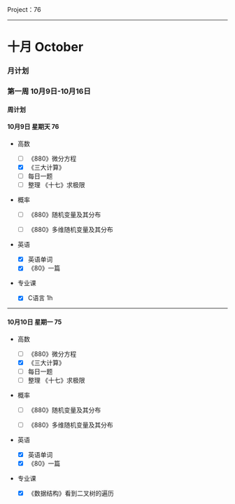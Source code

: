 

Project：76

<hr>

# 十月 October

### 月计划

### 第一周 10月9日-10月16日

#### 周计划

####  10月9日 星期天 76

- 高数

    - [ ] 《880》微分方程
    - [x] 《三大计算》
    - [ ] 每日一题
    - [ ] 整理 《十七》求极限

- 概率

    - [ ] 《880》随机变量及其分布

    - [ ] 《880》多维随机变量及其分布

- 英语

    - [x] 英语单词
    - [x] 《80》一篇

- 专业课

    - [x] C语言 1h

<hr>

####  10月10日 星期一 75

- 高数

    - [ ] 《880》微分方程
    - [x] 《三大计算》
    - [ ] 每日一题
    - [ ] 整理 《十七》求极限

- 概率

    - [ ] 《880》随机变量及其分布

    - [ ] 《880》多维随机变量及其分布

- 英语

    - [x] 英语单词
    - [x] 《80》一篇

- 专业课

    - [x] 《数据结构》看到二叉树的遍历
